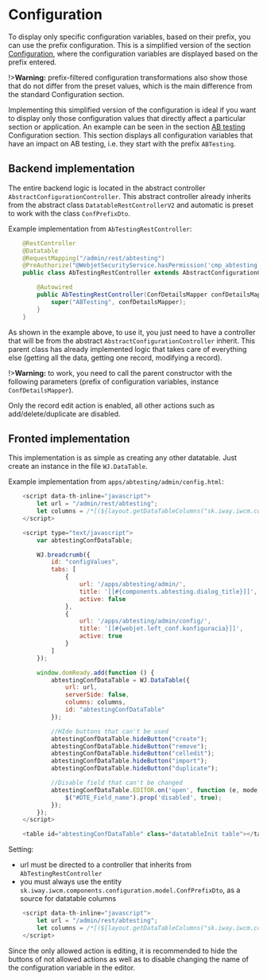 # Configuration

To display only specific configuration variables, based on their prefix, you can use the prefix configuration. This is a simplified version of the section [Configuration](../../admin/setup/configuration/README.md), where the configuration variables are displayed based on the prefix entered.

!>**Warning:** prefix-filtered configuration transformations also show those that do not differ from the preset values, which is the main difference from the standard Configuration section.

Implementing this simplified version of the configuration is ideal if you want to display only those configuration values that directly affect a particular section or application. An example can be seen in the section [AB testing](../../redactor/apps/abtesting/abtesting.md) Configuration section. This section displays all configuration variables that have an impact on AB testing, i.e. they start with the prefix `ABTesting`.

## Backend implementation

The entire backend logic is located in the abstract controller `AbstractConfigurationController`. This abstract controller already inherits from the abstract class `DatatableRestControllerV2` and automatic is preset to work with the class `ConfPrefixDto`.

Example implementation from `AbTestingRestController`:

```java
    @RestController
    @Datatable
    @RequestMapping("/admin/rest/abtesting")
    @PreAuthorize("@WebjetSecurityService.hasPermission('cmp_abtesting')")
    public class AbTestingRestController extends AbstractConfigurationController {

        @Autowired
        public AbTestingRestController(ConfDetailsMapper confDetailsMapper) {
            super("ABTesting", confDetailsMapper);
        }
    }
```

As shown in the example above, to use it, you just need to have a controller that will be from the abstract `AbstractConfigurationController` inherit. This parent class has already implemented logic that takes care of everything else (getting all the data, getting one record, modifying a record).

!>**Warning:** to work, you need to call the parent constructor with the following parameters (prefix of configuration variables, instance `ConfDetailsMapper`).

Only the record edit action is enabled, all other actions such as add/delete/duplicate are disabled.

## Fronted implementation

This implementation is as simple as creating any other datatable. Just create an instance in the file `WJ.DataTable`.

Example implementation from `apps/abtesting/admin/config.html`:

```javascript
    <script data-th-inline="javascript">
        let url = "/admin/rest/abtesting";
        let columns = /*[(${layout.getDataTableColumns("sk.iway.iwcm.components.configuration.model.ConfPrefixDto")})]*/ '';
    </script>

    <script type="text/javascript">
        var abtestingConfDataTable;

        WJ.breadcrumb({
            id: "configValues",
            tabs: [
                {
                    url: '/apps/abtesting/admin/',
                    title: '[[#{components.abtesting.dialog_title}]]',
                    active: false
                },
                {
                    url: '/apps/abtesting/admin/config/',
                    title: '[[#{webjet.left_conf.konfiguracia}]]',
                    active: true
                }
            ]
        });

        window.domReady.add(function () {
            abtestingConfDataTable = WJ.DataTable({
                url: url,
                serverSide: false,
                columns: columns,
                id: "abtestingConfDataTable"
            });

            //HIde buttons that can't be used
            abtestingConfDataTable.hideButton("create");
            abtestingConfDataTable.hideButton("remove");
            abtestingConfDataTable.hideButton("celledit");
            abtestingConfDataTable.hideButton("import");
            abtestingConfDataTable.hideButton("duplicate");

            //Disable field that can't be changed
            abtestingConfDataTable.EDITOR.on('open', function (e, mode, action) {
                $("#DTE_Field_name").prop('disabled', true);
            });
        });
    </script>

    <table id="abtestingConfDataTable" class="datatableInit table"></table>
```

Setting:
- url must be directed to a controller that inherits from `AbTestingRestController`
- you must always use the entity `sk.iway.iwcm.components.configuration.model.ConfPrefixDto`, as a source for datatable columns

```javascript
    <script data-th-inline="javascript">
        let url = "/admin/rest/abtesting";
        let columns = /*[(${layout.getDataTableColumns("sk.iway.iwcm.components.configuration.model.ConfPrefixDto")})]*/ '';
    </script>
```

Since the only allowed action is editing, it is recommended to hide the buttons of not allowed actions as well as to disable changing the name of the configuration variable in the editor.
